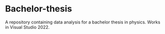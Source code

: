 # Bachelor-thesis
A repository containing data analysis for a bachelor thesis in physics.
Works in Visual Studio 2022. 
